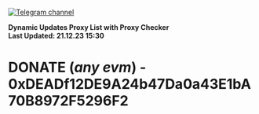 [![Telegram channel](https://img.shields.io/endpoint?url=https://runkit.io/damiankrawczyk/telegram-badge/branches/master?url=https://t.me/n4z4v0d)](https://t.me/n4z4v0d) 

**Dynamic Updates Proxy List with Proxy Checker**  
**Last Updated: 21.12.23 15:30**

# DONATE (_any evm_) - 0xDEADf12DE9A24b47Da0a43E1bA70B8972F5296F2
